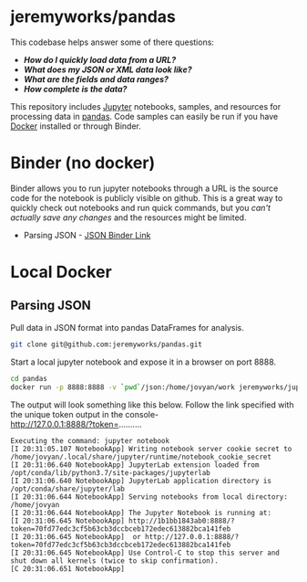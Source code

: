 # jeremyworks/pandas
This codebase helps answer some of there questions:
* **_How do I quickly load data from a URL?_**  
* **_What does my JSON or XML data look like?_**  
* **_What are the fields and data ranges?_**  
* **_How complete is the data?_**  


This repository includes [Jupyter](https://jupyter.org/) notebooks, samples, and resources for processing data in [pandas](https://pandas.pydata.org/docs/).
Code samples can easily be run if you have [Docker](https://www.docker.com/) installed or through Binder.


# Binder (no docker)
Binder allows you to run jupyter notebooks through a URL is the source code for the notebook is
publicly visible on github. This is a great way to quickly check out notebooks and run quick
commands, but you _can't actually save any changes_ and the resources might be limited.

* Parsing JSON - [JSON Binder Link](https://mybinder.org/v2/gh/jeremyworks/pandas/master?filepath=json%2FJson-to-Pandas.ipynb)


# Local Docker 
## Parsing JSON
Pull data in JSON format into pandas DataFrames for analysis.

```bash
git clone git@github.com:jeremyworks/pandas.git
``` 

Start a local jupyter notebook and expose it in a browser on port 8888.
```bash
cd pandas
docker run -p 8888:8888 -v `pwd`/json:/home/jovyan/work jeremyworks/jupyter-scipy:1.0.0
```

The output will look something like this below. Follow the link specified with the unique token output in the console-  
http://127.0.0.1:8888/?token=..........

```text
Executing the command: jupyter notebook
[I 20:31:05.107 NotebookApp] Writing notebook server cookie secret to /home/jovyan/.local/share/jupyter/runtime/notebook_cookie_secret
[I 20:31:06.640 NotebookApp] JupyterLab extension loaded from /opt/conda/lib/python3.7/site-packages/jupyterlab
[I 20:31:06.640 NotebookApp] JupyterLab application directory is /opt/conda/share/jupyter/lab
[I 20:31:06.644 NotebookApp] Serving notebooks from local directory: /home/jovyan
[I 20:31:06.644 NotebookApp] The Jupyter Notebook is running at:
[I 20:31:06.645 NotebookApp] http://1b1bb1843ab0:8888/?token=70fd77edc3cf5b63cb3dccbceb172edec613882bca141feb
[I 20:31:06.645 NotebookApp]  or http://127.0.0.1:8888/?token=70fd77edc3cf5b63cb3dccbceb172edec613882bca141feb
[I 20:31:06.645 NotebookApp] Use Control-C to stop this server and shut down all kernels (twice to skip confirmation).
[C 20:31:06.651 NotebookApp] 

```